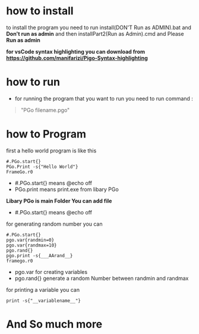 # how to install
to install the program you need to run install(DON'T Run as ADMIN).bat and **Don't run as admin**
 and then installPart2(Run as Admin).cmd and Please **Run as admin**
 
 
**for vsCode syntax highlighting you can download from https://github.com/manifarizi/Pigo-Syntax-highlighting**


# how to run

* for running the program that you want to run you need to run command :

>"PGo filename.pgo"


# how to Program
first a hello world program is like this
```
#.PGo.start{}
PGo.Print -s{"Hello World"}
FrameGo.r0
```
* #.PGo.start{} means @echo off
* PGo.print means print.exe from libary PGo

**Libary PGo is main Folder You can add file**

* #.PGo.start{} means @echo off

for generating random number you can

```
#.PGo.start{}
pgo.var{randmin=0}
pgo.var{randmax=10}
pgo.rand{}
pgo.print -s{___AArand__}
framego.r0
```
* pgo.var for creating variables
* pgo.rand{} generate a random Number between randmin and randmax


for printing a variable you can

```
print -s{"__variablename__"}
```

# And So much more
